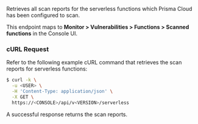 Retrieves all scan reports for the serverless functions which Prisma Cloud has been configured to scan.

This endpoint maps to **Monitor > Vulnerabilities > Functions > Scanned functions** in the Console UI.

### cURL Request

Refer to the following example cURL command that retrieves the scan reports for serverless functions:

```bash
$ curl -k \
  -u <USER> \
  -H 'Content-Type: application/json' \
  -X GET \
  https://<CONSOLE>/api/v<VERSION>/serverless
```

A successful response returns the scan reports.
